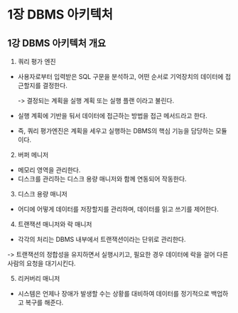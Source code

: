 # 1장 DBMS 아키텍처
## 1강 DBMS 아키텍처 개요

1. 쿼리 평가 엔진
  - 사용자로부터 입력받은 SQL 구문을 분석하고, 어떤 순서로 기억장치의 데이터에 접근할지를 결정한다.
  
    -> 결정되는 계획을 실행 계획 또는 실행 플랜 이라고 불린다.
  - 실행 계획에 기반을 둬서 데이터에 접근하는 방법을 접근 메서드라고 한다.
  - 즉, 쿼리 평가엔진은 계획을 세우고 실행하는 DBMS의 핵심 기능을 담당하는 모듈이다.

2. 버퍼 메니저
  - 메모리 영역을 관리한다.
  - 디스크를 관리하는 디스크 용량 매니저와 함께 연동되어 작동한다.
  
3. 디스크 용량 매니저
  - 어디에 어떻게 데이터를 저장할지를 관리하며, 데이터를 읽고 쓰기를 제어한다.
  
4. 트랜잭션 매니저와 락 매니저
  - 각각의 처리는 DBMS 내부에서 트랜잭션이라는 단위로 관리한다.
  
  -> 트랜잭션의 정합성을 유지하면서 실행시키고, 필요한 경우 데이터에 락을 걸어 다른 사람의 요청을 대기시킨다.
  
5. 리커버리 매니저
  - 시스템은 언제나 장애가 발생할 수는 상황를 대비하여 데이터를 정기적으로 백업하고 복구를 해준다.
  
